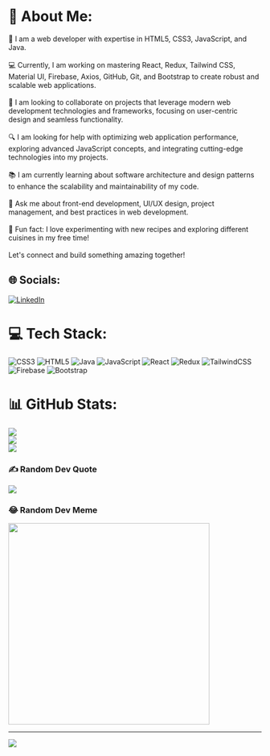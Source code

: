 # 💫 About Me:
🚀 I am a web developer with expertise in HTML5, CSS3, JavaScript, and Java.<br><br>
💻 Currently, I am working on mastering React, Redux, Tailwind CSS, Material UI, Firebase, Axios, GitHub, Git, and Bootstrap to create robust and scalable web applications.<br><br>🤝 I am looking to collaborate on projects that leverage modern web development technologies and frameworks, focusing on user-centric design and seamless functionality.<br><br>🔍 I am looking for help with optimizing web application performance, exploring advanced JavaScript concepts, and integrating cutting-edge technologies into my projects.<br><br>📚 I am currently learning about software architecture and design patterns to enhance the scalability and maintainability of my code.<br><br>💬 Ask me about front-end development, UI/UX design, project management, and best practices in web development.<br><br>🎉 Fun fact: I love experimenting with new recipes and exploring different cuisines in my free time!<br><br>Let's connect and build something amazing together!


## 🌐 Socials:
[![LinkedIn](https://img.shields.io/badge/LinkedIn-%230077B5.svg?logo=linkedin&logoColor=white)](https://linkedin.com/in/deepanshudixit280) 

# 💻 Tech Stack:
![CSS3](https://img.shields.io/badge/css3-%231572B6.svg?style=for-the-badge&logo=css3&logoColor=white) ![HTML5](https://img.shields.io/badge/html5-%23E34F26.svg?style=for-the-badge&logo=html5&logoColor=white) ![Java](https://img.shields.io/badge/java-%23ED8B00.svg?style=for-the-badge&logo=openjdk&logoColor=white) ![JavaScript](https://img.shields.io/badge/javascript-%23323330.svg?style=for-the-badge&logo=javascript&logoColor=%23F7DF1E) ![React](https://img.shields.io/badge/react-%2320232a.svg?style=for-the-badge&logo=react&logoColor=%2361DAFB) ![Redux](https://img.shields.io/badge/redux-%23593d88.svg?style=for-the-badge&logo=redux&logoColor=white) ![TailwindCSS](https://img.shields.io/badge/tailwindcss-%2338B2AC.svg?style=for-the-badge&logo=tailwind-css&logoColor=white) ![Firebase](https://img.shields.io/badge/firebase-%23039BE5.svg?style=for-the-badge&logo=firebase) ![Bootstrap](https://img.shields.io/badge/bootstrap-%238511FA.svg?style=for-the-badge&logo=bootstrap&logoColor=white)
# 📊 GitHub Stats:
![](https://github-readme-stats.vercel.app/api?username=Deepanshu1337&theme=dark&hide_border=false&include_all_commits=false&count_private=false)<br/>
![](https://github-readme-streak-stats.herokuapp.com/?user=Deepanshu1337&theme=dark&hide_border=false)<br/>
![](https://github-readme-stats.vercel.app/api/top-langs/?username=Deepanshu1337&theme=dark&hide_border=false&include_all_commits=false&count_private=false&layout=compact)


### ✍️ Random Dev Quote
![](https://quotes-github-readme.vercel.app/api?type=horizontal&theme=radical)

### 😂 Random Dev Meme
<img src='[https://randommeme-five.vercel.app/](https://file.forms.app/sitefile/55+Hilarious-developer-memes-that-will-leave-you-in-splits-2.jpeg)' style="height: 400px;"/>

---
[![](https://visitcount.itsvg.in/api?id=Deepanshu1337&icon=0&color=0)](https://visitcount.itsvg.in)

